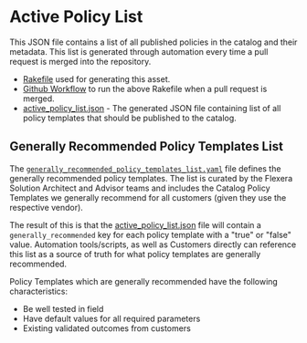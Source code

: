 # Active Policy List

This JSON file contains a list of all published policies in the catalog and their metadata. This list is generated through automation every time a pull request is merged into the repository.

- [Rakefile](https://github.com/flexera-public/policy_templates/blob/master/Rakefile) used for generating this asset.
- [Github Workflow](https://github.com/flexera-public/policy_templates/blob/master/.github/workflows/update-active-policy-list.yaml) to run the above Rakefile when a pull request is merged.
- [active_policy_list.json](active_policy_list.json) - The generated JSON file containing list of all policy templates that should be published to the catalog.

## Generally Recommended Policy Templates List

The [`generally_recommended_policy_templates_list.yaml`](generally_recommended_policy_templates_list.yaml) file defines the generally recommended policy templates.  The list is curated by the Flexera Solution Architect and Advisor teams and includes the Catalog Policy Templates we generally recommend for all customers (given they use the respective vendor).

The result of this is that the [active_policy_list.json](active_policy_list.json) file will contain a `generally_recommended` key for each policy template with a "true" or "false" value.  Automation tools/scripts, as well as Customers directly can reference this list as a source of truth for what policy templates are generally recommended.

Policy Templates which are generally recommended have the following characteristics:

- Be well tested in field
- Have default values for all required parameters
- Existing validated outcomes from customers
